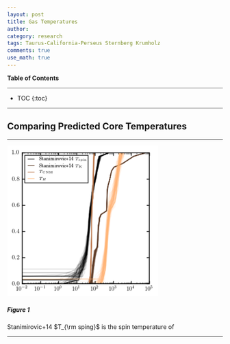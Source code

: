 ```yaml
---
layout: post
title: Gas Temperatures
author:
category: research
tags: Taurus-California-Perseus Sternberg Krumholz 
comments: true
use_math: true
---
```


**Table of Contents**

<hr style="height:2px; background-color:#b6b6b6"/>

* TOC
{:toc}

<hr style="height:2px; background-color:#b6b6b6"/>

## Comparing Predicted Core Temperatures



*** 
<img src="/images/2015-11-01/temps_cdf.png" style="width:70%"/>

##### Figure 1

Stanimirovic+14 $T_{\rm sping}$ is the spin temperature of 

***

